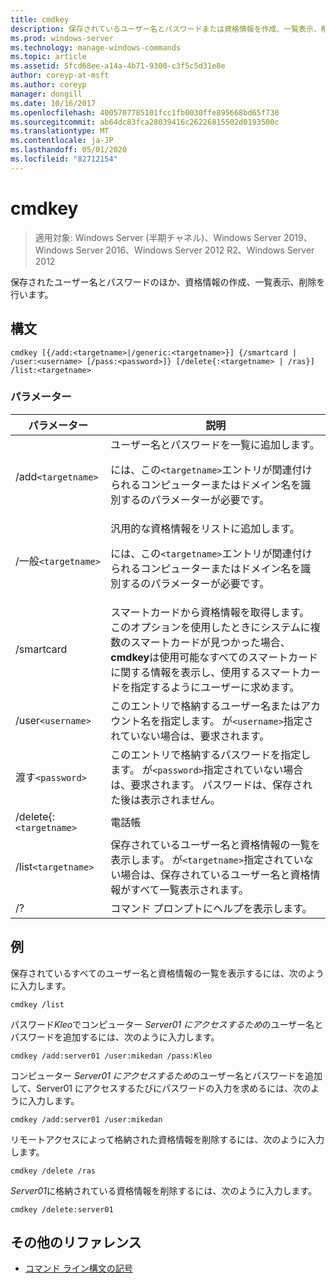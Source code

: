 ```yaml
---
title: cmdkey
description: 保存されているユーザー名とパスワードまたは資格情報を作成、一覧表示、削除する、cmdkey コマンドのリファレンストピックです。
ms.prod: windows-server
ms.technology: manage-windows-commands
ms.topic: article
ms.assetid: 5fcd68ee-a14a-4b71-9300-c3f5c5d31e8e
author: coreyp-at-msft
ms.author: coreyp
manager: dongill
ms.date: 10/16/2017
ms.openlocfilehash: 4005707785101fcc1fb0030ffe895668bd65f730
ms.sourcegitcommit: ab64dc83fca28039416c26226815502d0193500c
ms.translationtype: MT
ms.contentlocale: ja-JP
ms.lasthandoff: 05/01/2020
ms.locfileid: "82712154"
---
```

# <a name="cmdkey"></a>cmdkey

> 適用対象: Windows Server (半期チャネル)、Windows Server 2019、Windows Server 2016、Windows Server 2012 R2、Windows Server 2012

保存されたユーザー名とパスワードのほか、資格情報の作成、一覧表示、削除を行います。

## <a name="syntax"></a>構文

```
cmdkey [{/add:<targetname>|/generic:<targetname>}] {/smartcard | /user:<username> [/pass:<password>]} [/delete{:<targetname> | /ras}] /list:<targetname>
```

### <a name="parameters"></a>パラメーター

| パラメーター | 説明 |
| ---------- | ----------- |
| /add`<targetname>` | ユーザー名とパスワードを一覧に追加します。<p>には、この`<targetname>`エントリが関連付けられるコンピューターまたはドメイン名を識別するのパラメーターが必要です。 |
| /一般`<targetname>` | 汎用的な資格情報をリストに追加します。<p>には、この`<targetname>`エントリが関連付けられるコンピューターまたはドメイン名を識別するのパラメーターが必要です。 |
| /smartcard | スマートカードから資格情報を取得します。 このオプションを使用したときにシステムに複数のスマートカードが見つかった場合、 **cmdkey**は使用可能なすべてのスマートカードに関する情報を表示し、使用するスマートカードを指定するようにユーザーに求めます。 |
| /user`<username>` | このエントリで格納するユーザー名またはアカウント名を指定します。 が`<username>`指定されていない場合は、要求されます。 |
|渡す`<password>` | このエントリで格納するパスワードを指定します。 が`<password>`指定されていない場合は、要求されます。 パスワードは、保存された後は表示されません。 |
| /delete{:`<targetname>` | 電話帳 | ユーザー名とパスワードを一覧から削除します。 が`<targetname>`指定されている場合、そのエントリは削除されます。 を`/ras`指定した場合、格納されているリモートアクセスエントリは削除されます。 |
| /list`<targetname>` | 保存されているユーザー名と資格情報の一覧を表示します。 が`<targetname>`指定されていない場合は、保存されているユーザー名と資格情報がすべて一覧表示されます。 |
| /? | コマンド プロンプトにヘルプを表示します。 |

## <a name="examples"></a>例

保存されているすべてのユーザー名と資格情報の一覧を表示するには、次のように入力します。

```
cmdkey /list
```

パスワード*Kleo*でコンピューター *Server01* *にアクセスするため*のユーザー名とパスワードを追加するには、次のように入力します。

```
cmdkey /add:server01 /user:mikedan /pass:Kleo
```

コンピューター *Server01* *にアクセスするため*のユーザー名とパスワードを追加して、Server01 にアクセスするたびにパスワードの入力を求めるには、次のように入力します。

```
cmdkey /add:server01 /user:mikedan
```

リモートアクセスによって格納された資格情報を削除するには、次のように入力します。

```
cmdkey /delete /ras
```

*Server01*に格納されている資格情報を削除するには、次のように入力します。

```
cmdkey /delete:server01
```

## <a name="additional-references"></a>その他のリファレンス

- [コマンド ライン構文の記号](command-line-syntax-key.md)
